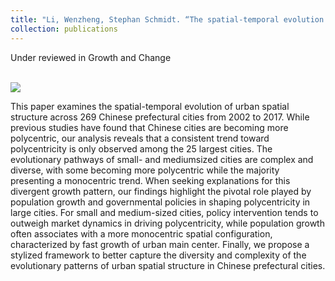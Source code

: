 ```yaml
---
title: "Li, Wenzheng, Stephan Schmidt. “The spatial-temporal evolution toward polycentricity in Chinese cities: dynamics and explanations."
collection: publications
---
```

Under reviewed in Growth and Change

<br/><img src='/images/GROW.jpg'>

This paper examines the spatial-temporal evolution of urban spatial structure across 269 Chinese prefectural cities from 2002 to 2017. While previous studies have found that Chinese cities are becoming more polycentric, our analysis reveals that a consistent trend toward polycentricity is only observed among the 25 largest cities. The evolutionary pathways of small- and mediumsized cities are complex and diverse, with some becoming more polycentric while the majority presenting a monocentric trend. When seeking explanations for this divergent growth pattern, our findings highlight the pivotal role played by population growth and governmental policies in shaping polycentricity in large cities. For small and medium-sized cities, policy intervention tends to outweigh market dynamics in driving polycentricity, while population growth often associates with a more monocentric spatial configuration, characterized by fast growth of urban main center. Finally, we propose a stylized framework to better capture the diversity and complexity of the evolutionary patterns of urban spatial structure in Chinese prefectural cities.
